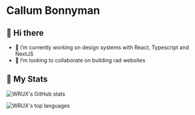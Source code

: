# Callum Bonnyman

## 👋 Hi there

- 🔭 I’m currently working on design systems with React, Typescript and NextJS
- 👯 I’m looking to collaborate on building rad websites

## 🧞 My Stats

![WRUX's GitHub stats](https://github-readme-stats.vercel.app/api?username=wrux&show_icons=true)

![WRUX's top languages](https://github-readme-stats.vercel.app/api/top-langs/?username=wrux&layout=compact)
